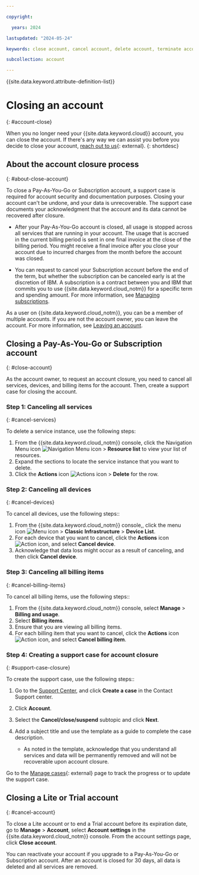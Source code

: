 ```yaml
---

copyright:

  years: 2024

lastupdated: "2024-05-24"

keywords: close account, cancel account, delete account, terminate account

subcollection: account

---
```


{{site.data.keyword.attribute-definition-list}}

<production>

# Closing an account
{: #account-close}

When you no longer need your {{site.data.keyword.cloud}} account, you can close the account. If there's any way we can assist you before you decide to close your account, [reach out to us](/unifiedsupport/supportcenter){: external}.
{: shortdesc}

## About the account closure process
{: #about-close-account}

To close a Pay-As-You-Go or Subscription account, a support case is required for account security and documentation purposes. Closing your account can't be undone, and your data is unrecoverable. The support case documents your acknowledgment that the account and its data cannot be recovered after closure.

* After your Pay-As-You-Go account is closed, all usage is stopped across all services that are running in your account. The usage that is accrued in the current billing period is sent in one final invoice at the close of the billing period. You might receive a final invoice after you close your account due to incurred charges from the month before the account was closed.

* You can request to cancel your Subscription account before the end of the term, but whether the subscription can be canceled early is at the discretion of IBM. A subscription is a contract between you and IBM that commits you to use {{site.data.keyword.cloud_notm}} for a specific term and spending amount. For more information, see [Managing subscriptions](/docs/billing-usage?topic=billing-usage-subscriptions).

As a user on {{site.data.keyword.cloud_notm}}, you can be a member of multiple accounts. If you are not the account owner, you can leave the account. For more information, see [Leaving an account](/docs/account?topic=account-account-membership).

## Closing a Pay-As-You-Go or Subscription account
{: #close-account}

As the account owner, to request an account closure, you need to cancel all services, devices, and billing items for the account. Then, create a support case for closing the account.

### Step 1: Canceling all services
{: #cancel-services}

To delete a service instance, use the following steps:
1. From the {{site.data.keyword.cloud_notm}} console, click the Navigation Menu icon ![Navigation Menu icon](../icons/icon_hamburger.svg "Menu") > **Resource list** to view your list of resources.
2. Expand the sections to locate the service instance that you want to delete.
3. Click the **Actions** icon ![Actions icon](../icons/action-menu-icon.svg "Actions") > **Delete** for the row.

### Step 2: Canceling all devices
{: #cancel-devices}

To cancel all devices, use the following steps::
1. From the {{site.data.keyword.cloud_notm}} console,, click the menu icon ![Menu icon](../../icons/icon_hamburger.svg) > **Classic Infrastructure** > **Device List**.
1. For each device that you want to cancel, click the **Actions** icon ![Action icon](../icons/action-menu-icon.svg "Actions"), and select **Cancel device**.
1. Acknowledge that data loss might occur as a result of canceling, and then click **Cancel device**.

### Step 3: Canceling all billing items
{: #cancel-billing-items}

To cancel all billing items, use the following steps::
1. From the {{site.data.keyword.cloud_notm}} console, select **Manage** > **Billing and usage**.
1. Select **Billing items**.
1. Ensure that you are viewing all billing items.
1. For each billing item that you want to cancel, click the **Actions** icon ![Action icon](../icons/action-menu-icon.svg "Actions"), and select **Cancel billing item**.

### Step 4: Creating a support case for account closure
{: #support-case-closure}

To create the support case, use the following steps::
1. Go to the [Support Center](/unifiedsupport/supportcenter), and click **Create a case** in the Contact Support center.
1. Click **Account**.
1. Select the **Cancel/close/suspend** subtopic and click **Next**.
1. Add a subject title and use the template as a guide to complete the case description.

   * As noted in the template, acknowledge that you understand all services and data will be permanently removed and will not be recoverable upon account closure.

Go to the [Manage cases](/unifiedsupport/cases/manage){: external} page to track the progress or to update the support case.

## Closing a Lite or Trial account
{: #cancel-account}

To close a Lite account or to end a Trial account before its expiration date, go to **Manage** > **Account**, select **Account settings** in the {{site.data.keyword.cloud_notm}} console. From the account settings page, click **Close account**.

You can reactivate your account if you upgrade to a Pay-As-You-Go or Subscription account. After an account is closed for 30 days, all data is deleted and all services are removed.

</production>


